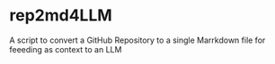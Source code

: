 # rep2md4LLM
A script to convert a GitHub Repository to a single Marrkdown file for feeeding as context to an LLM
